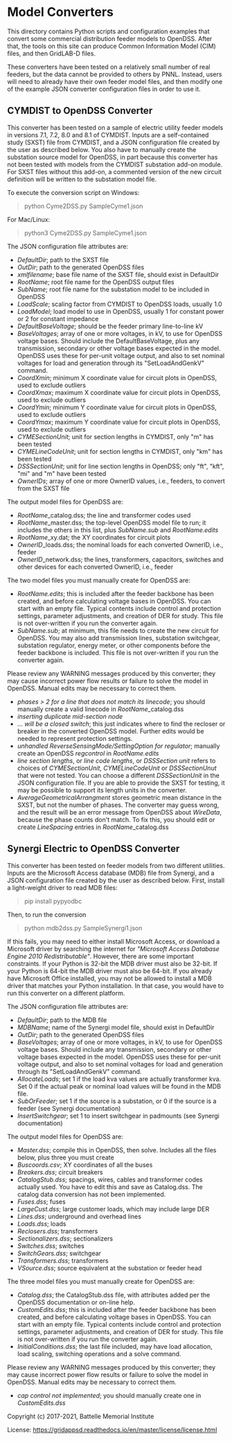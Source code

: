# Model Converters

This directory contains Python scripts and configuration examples that convert
some commercial distribution feeder models to OpenDSS. After that, the tools on this
site can produce Common Information Model (CIM) files, and then GridLAB-D files.

These converters have been tested on a relatively small number of real feeders, but the
data cannot be provided to others by PNNL. Instead, users will need to already have 
their own feeder model files, and then modify one of the example JSON converter configuration
files in order to use it.

## CYMDIST to OpenDSS Converter

This converter has been tested on a sample of electric utility feeder models in 
versions 7.1, 7.2, 8.0 and 8.1 of CYMDIST. Inputs are a self-contained study (SXST) file
from CYMDIST, and a JSON configuration file created by the user as described below.
You also have to manually create the substation source model for OpenDSS, in part
because this converter has not been tested with models from the CYMDIST substation
add-on module. For SXST files without this add-on, a commented version of the new
circuit definition will be written to the substation model file.

To execute the conversion script on Windows:

>  python Cyme2DSS.py SampleCyme1.json

For Mac/Linux:

>  python3 Cyme2DSS.py SampleCyme1.json

The JSON configuration file attributes are:

- *DefaultDir*; path to the SXST file
- *OutDir*; path to the generated OpenDSS files
- *xmlfilename*; base file name of the SXST file, should exist in DefaultDir
- *RootName*; root file name for the OpenDSS output files
- *SubName*; root file name for the substation model to be included in OpenDSS
- *LoadScale*; scaling factor from CYMDIST to OpenDSS loads, usually 1.0
- *LoadModel*; load model to use in OpenDSS, usually 1 for constant power or 2 for constant impedance
- *DefaultBaseVoltage*; should be the feeder primary line-to-line kV
- *BaseVoltages*; array of one or more voltages, in kV, to use for OpenDSS voltage bases. Should include the DefaultBaseVoltage, plus any transmission, secondary or other voltage bases expected in the model. OpenDSS uses these for per-unit voltage output, and also to set nominal voltages for load and generation through its "SetLoadAndGenkV" command.
- *CoordXmin*; minimum X coordinate value for circuit plots in OpenDSS, used to exclude outliers
- *CoordXmax*; maximum X coordinate value for circuit plots in OpenDSS, used to exclude outliers
- *CoordYmin*; minimum Y coordinate value for circuit plots in OpenDSS, used to exclude outliers
- *CoordYmax*; maximum Y coordinate value for circuit plots in OpenDSS, used to exclude outliers
- *CYMESectionUnit*; unit for section lengths in CYMDIST, only "m" has been tested
- *CYMELineCodeUnit*; unit for section lengths in CYMDIST, only "km" has been tested
- *DSSSectionUnit*;  unit for line section lengths in OpenDSS; only "ft", "kft", "mi" and "m" have been tested
- *OwnerIDs*; array of one or more OwnerID values, i.e., feeders, to convert from the SXST file

The output model files for OpenDSS are:

- *RootName*_catalog.dss; the line and transformer codes used 
- *RootName*_master.dss; the top-level OpenDSS model file to run; it includes the others in this list, plus *SubName.sub* and *RootName.edits* 
- *RootName*_xy.dat; the XY coordinates for circuit plots
- *OwnerID*_loads.dss; the nominal loads for each converted OwnerID, i.e., feeder
- *OwnerID*_network.dss; the lines, transformers, capacitors, switches and other devices for each converted OwnerID, i.e., feeder

The two model files you must manually create for OpenDSS are:

- *RootName.edits*; this is included after the feeder backbone has been created, and before calculating voltage bases in OpenDSS. You can start with an empty file. Typical contents include control and protection settings, parameter adjustments, and creation of DER for study. This file is not over-written if you run the converter again.
- *SubName.sub*; at minimum, this file needs to create the new circuit for OpenDSS. You may also add transmission lines, substation switchgear, substation regulator, energy meter, or other components before the feeder backbone is included. This file is not over-written if you run the converter again.

Please review any WARNING messages produced by this converter; they may cause incorrect power flow results or failure to solve the model in OpenDSS. Manual edits may be necessary to correct them.

- _phases > 2 for a line that does not match its linecode_; you should manually create a valid linecode in *RootName*_catalog.dss
- _inserting duplicate mid-section node_
- _... will be a closed switch_; this just indicates where to find the recloser or breaker in the converted OpenDSS model. Further edits would be needed to represent protection settings.
- _unhandled ReverseSensingMode/SettingOption for regulator_; manually create an OpenDSS _regcontrol_ in *RootName.edits*
- _line section lengths_, or _line code lengths_, or _DSSSection unit_ refers to choices of *CYMESectionUnit*, *CYMELineCodeUnit* or *DSSSectionUnut* that were not tested. You can choose a different *DSSSectionUnit* in the JSON configuration file. If you are able to provide the SXST for testing, it may be possible to support its length units in the converter.
- _AverageGeometricalArrangment_ stores geometric mean distance in the SXST, but not the number of phases. The converter may guess wrong, and the result will be an error message from OpenDSS about _WireData_, because the phase counts don't match. To fix this, you should edit or create _LineSpacing_ entries in *RootName*_catalog.dss

## Synergi Electric to OpenDSS Converter

This converter has been tested on feeder models from two different utilities. Inputs are the 
Microsoft Access database (MDB) file from Synergi, and a JSON configuration file created by 
the user as described below. First, install a light-weight driver to read MDB files:

>  pip install pypyodbc

Then, to run the conversion

>  python mdb2dss.py SampleSynergi1.json

If this fails, you may need to either install Microsoft Access, or download a Microsoft driver
by searching the internet for *"Microsoft Access Database Engine 2010 Redistributable"*. However,
there are some important constraints. If your Python is 32-bit the MDB driver must also be 32-bit. 
If your Python is 64-bit the MDB driver must also be 64-bit. If you already have Microsoft Office 
installed, you may not be allowed to install a MDB driver that matches your Python installation. 
In that case, you would have to run this converter on a different platform.

The JSON configuration file attributes are:

- *DefaultDir*; path to the MDB file
- *MDBName*; name of the Synergi model file, should exist in DefaultDir
- *OutDir*; path to the generated OpenDSS files
- *BaseVoltages*; array of one or more voltages, in kV, to use for OpenDSS voltage bases. Should include any transmission, secondary or other voltage bases expected in the model. OpenDSS uses these for per-unit voltage output, and also to set nominal voltages for load and generation through its "SetLoadAndGenkV" command.
- *AllocateLoads*; set 1 if the load kva values are actually transformer kva. Set 0 if the actual peak or nominal load values will be found in the MDB file.
- *SubOrFeeder*; set 1 if the source is a substation, or 0 if the source is a feeder (see Synergi documentation)
- *InsertSwitchgear*; set 1 to insert switchgear in padmounts (see Synergi documentation)

The output model files for OpenDSS are:

- *Master.dss*; compile this in OpenDSS, then solve. Includes all the files below, plus three you must create
- *Buscoords.csv*; XY coordinates of all the buses  
- *Breakers.dss*; circuit breakers
- *CatalogStub.dss*; spacings, wires, cables and transformer codes actually used. You have to edit this and save as Catalog.dss. The catalog data conversion has not been implemented.
- *Fuses.dss*; fuses
- *LargeCust.dss*; large customer loads, which may include large DER
- *Lines.dss*; underground and overhead lines
- *Loads.dss*; loads
- *Reclosers.dss*; transformers
- *Sectionalizers.dss*; sectionalizers
- *Switches.dss*; switches
- *SwitchGears.dss*; switchgear
- *Transformers.dss*; transformers
- *VSource.dss*; source equivalent at the substation or feeder head

The three model files you must manually create for OpenDSS are:

- *Catalog.dss*; the CatalogStub.dss file, with attributes added per the OpenDSS documentation or on-line help.
- *CustomEdits.dss*; this is included after the feeder backbone has been created, and before calculating voltage bases in OpenDSS. You can start with an empty file. Typical contents include control and protection settings, parameter adjustments, and creation of DER for study. This file is not over-written if you run the converter again.
- *InitialConditions.dss*; the last file included, may have load allocation, load scaling, switching operations and a solve command.

Please review any WARNING messages produced by this converter; they may cause incorrect power flow results or failure to solve the model in OpenDSS. Manual edits may be necessary to correct them.

- _cap control not implemented_; you should manually create one in *CustomEdits.dss*

Copyright (c) 2017-2021, Battelle Memorial Institute

License: https://gridappsd.readthedocs.io/en/master/license/license.html
